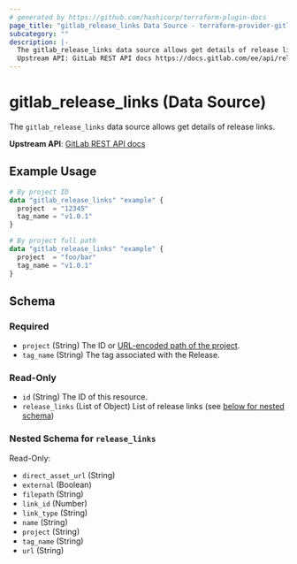 ```yaml
---
# generated by https://github.com/hashicorp/terraform-plugin-docs
page_title: "gitlab_release_links Data Source - terraform-provider-gitlab"
subcategory: ""
description: |-
  The gitlab_release_links data source allows get details of release links.
  Upstream API: GitLab REST API docs https://docs.gitlab.com/ee/api/releases/links.html
---
```


# gitlab_release_links (Data Source)

The `gitlab_release_links` data source allows get details of release links.

**Upstream API**: [GitLab REST API docs](https://docs.gitlab.com/ee/api/releases/links.html)

## Example Usage

```terraform
# By project ID
data "gitlab_release_links" "example" {
  project  = "12345"
  tag_name = "v1.0.1"
}

# By project full path
data "gitlab_release_links" "example" {
  project  = "foo/bar"
  tag_name = "v1.0.1"
}
```

<!-- schema generated by tfplugindocs -->
## Schema

### Required

- `project` (String) The ID or [URL-encoded path of the project](https://docs.gitlab.com/ee/api/index.html#namespaced-path-encoding).
- `tag_name` (String) The tag associated with the Release.

### Read-Only

- `id` (String) The ID of this resource.
- `release_links` (List of Object) List of release links (see [below for nested schema](#nestedatt--release_links))

<a id="nestedatt--release_links"></a>
### Nested Schema for `release_links`

Read-Only:

- `direct_asset_url` (String)
- `external` (Boolean)
- `filepath` (String)
- `link_id` (Number)
- `link_type` (String)
- `name` (String)
- `project` (String)
- `tag_name` (String)
- `url` (String)


